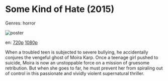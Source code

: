 # Some Kind of Hate (2015)

Genres: horror

![poster](http://image.tmdb.org/t/p/w500/7ydJbmjBF40Fu02sTCywUwmsWKm.jpg)

en:
  [720p](magnet:?xt=urn:btih:7AFA60CB924AE65C6AC7E394111FEC5790CBF20D&tr=udp://glotorrents.pw:6969/announce&tr=udp://tracker.opentrackr.org:1337/announce&tr=udp://torrent.gresille.org:80/announce&tr=udp://tracker.openbittorrent.com:80&tr=udp://tracker.coppersurfer.tk:6969&tr=udp://tracker.leechers-paradise.org:6969&tr=udp://p4p.arenabg.ch:1337&tr=udp://tracker.internetwarriors.net:1337)
  [1080p](magnet:?xt=urn:btih:CFBA0F634052AC6AAF4EEB227B091B248ACC651E&tr=udp://glotorrents.pw:6969/announce&tr=udp://tracker.opentrackr.org:1337/announce&tr=udp://torrent.gresille.org:80/announce&tr=udp://tracker.openbittorrent.com:80&tr=udp://tracker.coppersurfer.tk:6969&tr=udp://tracker.leechers-paradise.org:6969&tr=udp://p4p.arenabg.ch:1337&tr=udp://tracker.internetwarriors.net:1337)
  


When a troubled teen is subjected to severe bullying, he accidentally conjures the vengeful ghost of Moira Karp. Once a teenage girl pushed to suicide, Moira is now an unstoppable force on a mission of gruesome retribution. But when she goes to far, he must prevent her from spiraling out of control in this passionate and vividly violent supernatural thriller.
